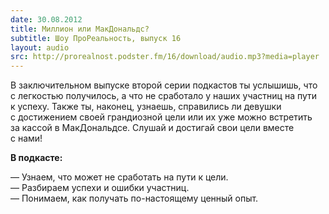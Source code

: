 ```yaml
---
date: 30.08.2012
title: Миллион или МакДональдс?
subtitle: Шоу ПроРеальность, выпуск 16
layout: audio
src: http://prorealnost.podster.fm/16/download/audio.mp3?media=player
---
```


В заключительном выпуске второй серии подкастов ты услышишь, что с легкостью получилось, а что не сработало у наших участниц на пути к успеху. Также ты, наконец, узнаешь, справились ли девушки с достижением своей грандиозной цели или их уже можно встретить за кассой в МакДональдсе. Слушай и достигай свои цели вместе с нами!

**В подкасте:**

— Узнаем, что может не сработать на пути к цели.  
— Разбираем успехи и ошибки участниц.  
— Понимаем, как получать по-настоящему ценный опыт.   
